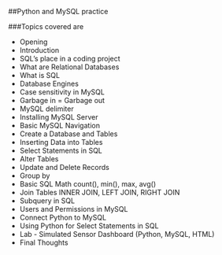 ##Python and MySQL practice

###Topics covered are
 
* Opening
* Introduction
* SQL’s place in a coding project
* What are Relational Databases
* What is SQL
* Database Engines
* Case sensitivity in MySQL
* Garbage in = Garbage out
* MySQL delimiter
* Installing MySQL Server
* Basic MySQL Navigation
* Create a Database and Tables
* Inserting Data into Tables
* Select Statements in SQL
* Alter Tables
* Update and Delete Records
* Group by
* Basic SQL Math count(), min(), max, avg()
* Join Tables INNER JOIN, LEFT JOIN, RIGHT JOIN
* Subquery in SQL
* Users and Permissions in MySQL
* Connect Python to MySQL
* Using Python for Select Statements in SQL
* Lab - Simulated Sensor Dashboard (Python, MySQL, HTML)
* Final Thoughts
